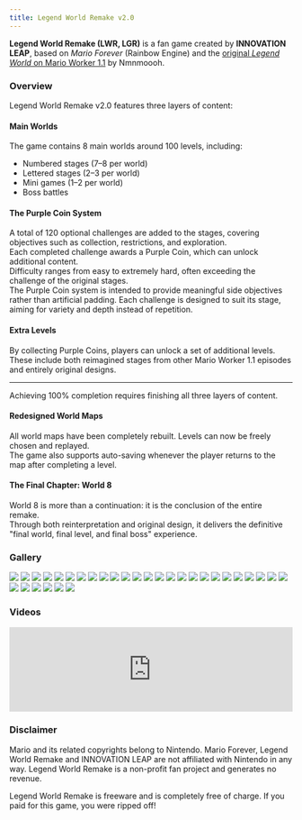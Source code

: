 ```yaml
---
title: Legend World Remake v2.0
---
```


**Legend World Remake (LWR, LGR)** is a fan game created by **INNOVATION LEAP**, based on *Mario Forever* (Rainbow Engine) and the [original *Legend World* on Mario Worker 1.1](/en/legend-world-remake/legend-world-on-mario-worker) by Nmnmoooh.

### Overview
Legend World Remake v2.0 features three layers of content:

#### Main Worlds
The game contains 8 main worlds around 100 levels, including:  
- Numbered stages (7–8 per world)  
- Lettered stages (2–3 per world)  
- Mini games (1–2 per world)  
- Boss battles

#### The Purple Coin System
A total of 120 optional challenges are added to the stages, covering objectives such as collection, restrictions, and exploration.  
Each completed challenge awards a Purple Coin, which can unlock additional content.  
Difficulty ranges from easy to extremely hard, often exceeding the challenge of the original stages.  
The Purple Coin system is intended to provide meaningful side objectives rather than artificial padding. Each challenge is designed to suit its stage, aiming for variety and depth instead of repetition.

#### Extra Levels
By collecting Purple Coins, players can unlock a set of additional levels.  
These include both reimagined stages from other Mario Worker 1.1 episodes and entirely original designs.

---

Achieving 100% completion requires finishing all three layers of content.

#### Redesigned World Maps
All world maps have been completely rebuilt. Levels can now be freely chosen and replayed.  
The game also supports auto-saving whenever the player returns to the map after completing a level.

#### The Final Chapter: World 8
World 8 is more than a continuation: it is the conclusion of the entire remake.  
Through both reinterpretation and original design, it delivers the definitive "final world, final level, and final boss" experience.

### Gallery

<div class="image-gallery">
<img src="/images/lwr2.0/lwr2.0-title.webp" />
<img src="/images/lwr2.0/lwr2.0-sgr.webp" />
<img src="/images/lwr2.0/lwr2.0-map2.webp" />
<img src="/images/lwr2.0/lwr2.0-1-1.webp" />
<img src="/images/lwr2.0/lwr2.0-1-b.webp" />
<img src="/images/lwr2.0/lwr2.0-2-4.webp" />
<img src="/images/lwr2.0/lwr2.0-3-3.webp" />
<img src="/images/lwr2.0/lwr2.0-3-6.webp" />
<img src="/images/lwr2.0/lwr2.0-4-2.webp" />
<img src="/images/lwr2.0/lwr2.0-4-5.webp" />
<img src="/images/lwr2.0/lwr2.0-4-boss.webp" />
<img src="/images/lwr2.0/lwr2.0-5-2.webp" />
<img src="/images/lwr2.0/lwr2.0-5-5.webp" />
<img src="/images/lwr2.0/lwr2.0-6-2.webp" />
<img src="/images/lwr2.0/lwr2.0-6-a.webp" />
<img src="/images/lwr2.0/lwr2.0-6-6.webp" />
<img src="/images/lwr2.0/lwr2.0-7-2.webp" />
<img src="/images/lwr2.0/lwr2.0-8-2.webp" />
<img src="/images/lwr2.0/lwr2.0-8-4.webp" />
<img src="/images/lwr2.0/lwr2.0-8-6.webp" />
<img src="/images/lwr2.0/lwr2.0-8-7.webp" />
<img src="/images/lwr2.0/lwr2.0-8-p1.webp" />
<img src="/images/lwr2.0/lwr2.0-8-p2.webp" />
<img src="/images/lwr2.0/lwr2.0-8-p3.webp" />
<img src="/images/lwr2.0/lwr2.0-8-p4.webp" />
<img src="/images/lwr2.0/lwr2.0-8-q.webp" />
<img src="/images/lwr2.0/lwr2.0-title-finale.webp" />
<img src="/images/lwr2.0/lwr2.0-bj.webp" />
<img src="/images/lwr2.0/lwr2.0-minix.webp" />
<img src="/images/lwr2.0/lwr2.0-gc.webp" />
<img src="/images/lwr2.0/lwr2.0-ex.webp" />
</div>

### Videos

<iframe style="width: 100%;" src="https://www.youtube.com/embed/FYHPBzcPc9M" title="YouTube video player" frameborder="0" allow="accelerometer; autoplay; clipboard-write; encrypted-media; gyroscope; picture-in-picture; web-share" referrerpolicy="strict-origin-when-cross-origin" allowfullscreen></iframe>

### Disclaimer

Mario and its related copyrights belong to Nintendo. Mario Forever, Legend World Remake and INNOVATION LEAP are not affiliated with Nintendo in any way. Legend World Remake is a non-profit fan project and generates no revenue.

Legend World Remake is freeware and is completely free of charge. If you paid for this game, you were ripped off!